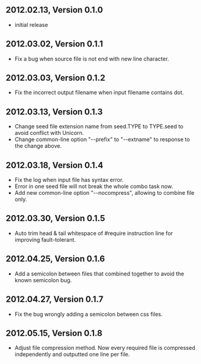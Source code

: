 2012.02.13, Version 0.1.0
-------------------------
* initial release

2012.03.02, Version 0.1.1
-------------------------
* Fix a bug when source file is not end with new line character.

2012.03.03, Version 0.1.2
-------------------------
* Fix the incorrect output filename when input filename contains dot.

2012.03.13, Version 0.1.3
-------------------------
* Change seed file extension name from seed.TYPE to TYPE.seed to avoid conflict with Unicorn.
* Change common-line option "--prefix" to "--extname" to response to the change above.

2012.03.18, Version 0.1.4
-------------------------
* Fix the log when input file has syntax error.
* Error in one seed file will not break the whole combo task now.
* Add new common-line option "--nocompress", allowing to combine file only.

2012.03.30, Version 0.1.5
-------------------------
* Auto trim head & tail whitespace of #require instruction line for improving fault-tolerant.

2012.04.25, Version 0.1.6
-------------------------
* Add a semicolon between files that combined together to avoid the known semicolon bug.

2012.04.27, Version 0.1.7
-------------------------
* Fix the bug wrongly adding a semicolon between css files.

2012.05.15, Version 0.1.8
-------------------------
* Adjust file compression method. Now every required file is compressed independently and outputted one line per file.
